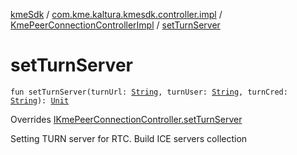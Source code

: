 [kmeSdk](../../index.md) / [com.kme.kaltura.kmesdk.controller.impl](../index.md) / [KmePeerConnectionControllerImpl](index.md) / [setTurnServer](./set-turn-server.md)

# setTurnServer

`fun setTurnServer(turnUrl: `[`String`](https://kotlinlang.org/api/latest/jvm/stdlib/kotlin/-string/index.html)`, turnUser: `[`String`](https://kotlinlang.org/api/latest/jvm/stdlib/kotlin/-string/index.html)`, turnCred: `[`String`](https://kotlinlang.org/api/latest/jvm/stdlib/kotlin/-string/index.html)`): `[`Unit`](https://kotlinlang.org/api/latest/jvm/stdlib/kotlin/-unit/index.html)

Overrides [IKmePeerConnectionController.setTurnServer](../../com.kme.kaltura.kmesdk.controller/-i-kme-peer-connection-controller/set-turn-server.md)

Setting TURN server for RTC. Build ICE servers collection

